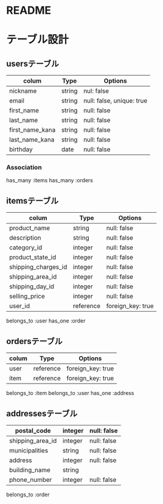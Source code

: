 # README
# テーブル設計

## usersテーブル

|colum            | Type    | Options                   |
| ----------------|-------- |-------------------------- |
| nickname        | string  | nul: false                |
| email           | string  | null: false, unique: true |
| first_name      | string  | null: false               |
| last_name       | string  | null: false               |
| first_name_kana | string  | null: false               |
| last_name_kana  | string  | null: false               |
| birthday        | date    | null: false               |

### Association
has_many :items
has_many :orders

## itemsテーブル

|colum                 | Type     | Options           |
| ---------------------|--------- |------------------ |
| product_name         | string   | null: false       |
| description          | string   | null: false       |
| category_id          | integer  | null: false       |
| product_state_id     | integer  | null: false       |
| shipping_charges_id  | integer  | null: false       |
| shipping_area_id     | integer  | null: false       |
| shipping_day_id      | integer  | null: false       |
| selling_price        | integer  | null: false       |
| user_id              |reference | foreign_key: true |
 
belongs_to :user
has_one :order

 ## ordersテーブル
|colum | Type      | Options           |
| -----|---------- |------------------ |
| user | reference | foreign_key: true |
| item | reference | foreign_key: true |

belongs_to :item
belongs_to :user
has_one :address


## addressesテーブル
| postal_code      | integer | null: false |
| -----------------| --------|-------------|
| shipping_area_id | integer | null: false |
| municipalities   | string  | null: false |
| address          | integer | null: false |
| building_name    | string  |             |
| phone_number     | integer | null: false |

belongs_to :order